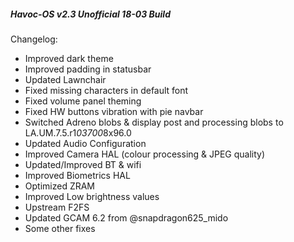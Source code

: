 ##### Havoc-OS v2.3 Unofficial 18-03 Build #####
Changelog:
* Improved dark theme
* Improved padding in statusbar
* Updated Lawnchair
* Fixed missing characters in default font
* Fixed volume panel theming
* Fixed HW buttons vibration with pie navbar
* Switched Adreno blobs & display post and processing blobs to LA.UM.7.5.r1*03700*8x96.0
* Updated Audio Configuration 
* Improved Camera HAL (colour processing & JPEG quality) 
* Updated/Improved BT & wifi
* Improved Biometrics HAL
* Optimized ZRAM
* Improved Low brightness values 
* Upstream F2FS 
* Updated GCAM 6.2 from @snapdragon625_mido
* Some other fixes


